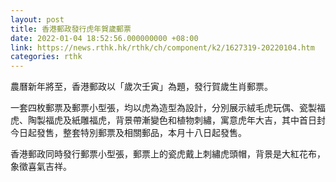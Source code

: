 ```yaml
---
layout: post
title: 香港郵政發行虎年賀歲郵票
date: 2022-01-04 18:52:56.000000000 +08:00
link: https://news.rthk.hk/rthk/ch/component/k2/1627319-20220104.htm
categories: rthk
---
```


農曆新年將至，香港郵政以「歲次壬寅」為題，發行賀歲生肖郵票。

一套四枚郵票及郵票小型張，均以虎為造型為設計，分別展示絨毛虎玩偶、瓷製福虎、陶製福虎及紙雕福虎，背景帶漸變色和植物刺繡，寓意虎年大吉，其中首日封今日起發售，整套特別郵票及相關郵品，本月十八日起發售。

香港郵政同時發行郵票小型張，郵票上的瓷虎戴上刺繡虎頭帽，背景是大紅花布，象徵喜氣吉祥。
